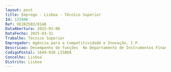 ```yaml
--- 
layout: post
title: Emprego - Lisboa - Técnico Superior
Id: 133496
Ref: OE202503/0148
DataAbertura: 2025-03-06
DataFecho: 2025-03-31
Trabalho: Técnico Superior
Empregador: Agência para a Competitividade e Inovação, I.P.
Descricao: Desempenho de funções  No Departamento de Instrumentos Financeiros e Transmissão Empresarial cujas competências são a) Proceder ao enquadramento programático e ao controlo da eficácia dos instrumentos complementares de financiamento, nomeadamente, no âmbito da garantia mútua, da titularização de créditos, do capital de risco e dos mercados de capitais b) Promover estratégias concertadas com o setor financeiro de promoção da transparência, visibilidade e avaliação das empresas para acesso a financiamento c) Dinamizar iniciativas que promovam o acesso por parte das empresas, especialmente das Pequenas e Médias empresas (PME), ao financiamento e à capitalização, e a instrumentos de cobertura de risco inerentes ao processo de exportação, nomeadamente, a seguros de crédito d) Desenvolver e gerir programas, e as correspondentes redes de parcerias institucionais, com vista a promover o acesso ao financiamento por parte das PME e) Promover a notoriedade e o reconhecimento público das PME (PME Líder Excelência) f) Promover e estimular processos de concentração empresarial (operações de fusão e aquisição).Descrição de Funções • Apoio na conceção, divulgação, gestão e acompanhamento de instrumentos e soluções complementares de financiamento empresarial (ex. novas soluções de financiamento  instrumentos de cobertura de risco (seguro de crédito)  fundos de capital e outros instrumentos públicos de financiamento) • Desenvolver estratégias concertadas com o setor financeiro na promoção da transparência, visibilidade e avaliação das empresas para acesso a financiamento • Promover e estimular processos de concentração e transmissão empresarial, envolvendo a sensibilização, o aconselhamento, pré avaliação do negócio, divulgação de oportunidades de negócio, promoção de encontros de negócio (envolvendo empresas e investidores potenciais e intermediação negocial) • Apoiar, em cada processo, na intermediação de soluções de financiamento adequadas à aquisição e fusão.
CodigoPostal: 1649-038 LISBOA
Concelho: Lisboa
Distrito: Lisboa
--- 
```

